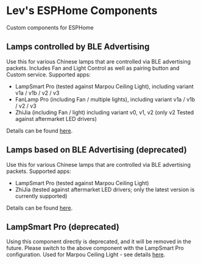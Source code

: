 # Lev's ESPHome Components

Custom components for ESPHome

## Lamps controlled by BLE Advertising

Use this for various Chinese lamps that are controlled via BLE advertising packets.
Includes Fan and Light Control as well as pairing button and Custom service.
Supported apps:

* LampSmart Pro (tested against Marpou Ceiling Light), including variant v1a / v1b / v2 / v3
* FanLamp Pro (including Fan / multiple lights), including variant v1a / v1b / v2 / v3
* ZhiJia (including Fan / light) including variant v0, v1, v2 (only v2 Tested against aftermarket LED drivers)

Details can be found [here](components/ble_adv_controller/README.md).

## Lamps based on BLE Advertising (deprecated)

Use this for various Chinese lamps that are controlled via BLE advertising packets. Supported apps:

* LampSmart Pro (tested against Marpou Ceiling Light)
* ZhiJia (tested against aftermarket LED drivers; only the latest version is currently supported)

Details can be found [here](components/ble_adv_light/README.md).

## LampSmart Pro (deprecated)

Using this component directly is deprecated, and it will be removed in the future. Please switch to
the above component with the LampSmart Pro configuration.
Used for Marpou Ceiling Light - see details [here](components/lampsmart_pro_light/README.md).
